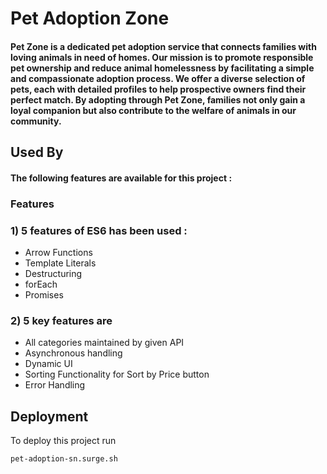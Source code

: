 # Pet Adoption Zone

#### Pet  Zone is a dedicated pet adoption service that connects families with loving animals in need of homes. Our mission is to promote responsible pet ownership and reduce animal homelessness by facilitating a simple and compassionate adoption process. We offer a diverse selection of pets, each with detailed profiles to help prospective owners find their perfect match. By adopting through Pet Zone, families not only gain a loyal companion but also contribute to the welfare of animals in our community.

## Used By

#### The following features are available for this project : 

### Features
### 1) 5 features of ES6 has been used :
- Arrow Functions
- Template Literals
- Destructuring 
- forEach
- Promises

### 2) 5 key features are
- All categories maintained by given API
- Asynchronous handling
- Dynamic UI 
- Sorting Functionality for Sort by Price button
- Error Handling



## Deployment

To deploy this project run
```bash
pet-adoption-sn.surge.sh
```
